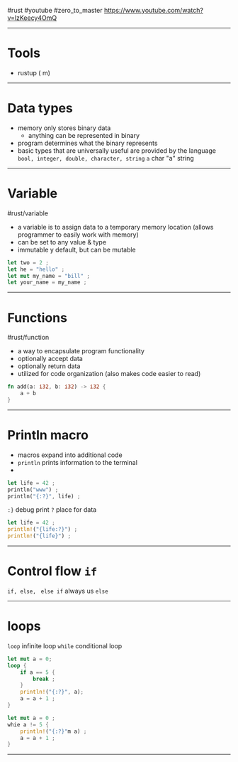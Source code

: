 #rust #youtube #zero_to_master
https://www.youtube.com/watch?v=lzKeecy4OmQ

----
# Tools
- rustup ( m)










-----
# Data types
- memory only stores binary data
	- anything can be represented in binary
- program determines what the binary represents
- basic types that are universally useful are provided by the language
		`bool, integer, double, character, string`
`a` char
"a" string


---
# Variable
#rust/variable
- a variable is to assign data to a temporary memory location (allows programmer to easily work with memory)
- can be set to any value & type
- immutable y default, but can be mutable
```rust
let two = 2 ;
let he = "hello" ;
let mut my_name = "bill" ;
let your_name = my_name ;
```

-------
# Functions
#rust/function 

- a way to encapsulate program functionality
- optionally accept data
- optionally return data
- utilized for code organization (also makes code easier to read)

```rust
fn add(a: i32, b: i32) -> i32 {
	a + b
}
```

----

# Println macro
- macros expand into additional code
- `println` prints information to the terminal
- 
```rust
let life = 42 ;
println("www") ;
println("{:?}", life) ;

```
`:}` debug print
`?` place for data 

```rust
let life = 42 ;
println!("{life:?}") ;
println!("{life}") ;

```

---
# Control flow `if`
`if, else, ` `else if`
always us `else`

-----
# loops

`loop` infinite loop
`while` conditional loop

```rust
let mut a = 0;
loop {
	if a == 5 {
		break ;
	}
	println!("{:?}", a);
	a = a + 1 ;
}
```


```rust
let mut a = 0 ;
whie a != 5 {
	println!("{:?}"m a) ;
	a = a + 1 ;
}
```

------









